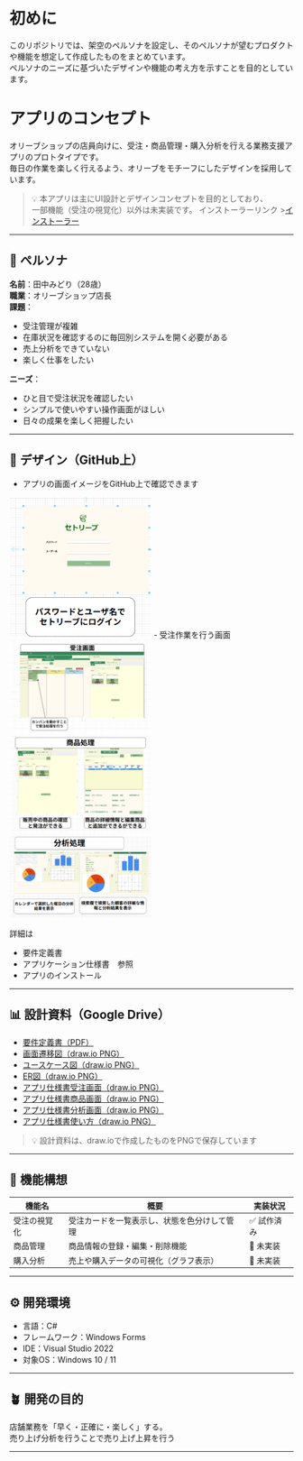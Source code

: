 # 初めに
このリポジトリでは、架空のペルソナを設定し、そのペルソナが望むプロダクトや機能を想定して作成したものをまとめています。  
ペルソナのニーズに基づいたデザインや機能の考え方を示すことを目的としています。
# アプリのコンセプト 

オリーブショップの店員向けに、受注・商品管理・購入分析を行える業務支援アプリのプロトタイプです。  
毎日の作業を楽しく行えるよう、オリーブをモチーフにしたデザインを採用しています。

> 💡 本アプリは主にUI設計とデザインコンセプトを目的としており、  
> 一部機能（受注の視覚化）以外は未実装です。
>インストーラーリンク >[インストーラー](setolive-ui-design/setolive-ui-design/innosetup-6.5.4.exe)

---

## 👤 ペルソナ
**名前**：田中みどり（28歳）  
**職業**：オリーブショップ店長  
**課題**：
- 受注管理が複雑
- 在庫状況を確認するのに毎回別システムを開く必要がある  
- 売上分析をできていない
- 楽しく仕事をしたい

**ニーズ**：
- ひと目で受注状況を確認したい  
- シンプルで使いやすい操作画面がほしい  
- 日々の成果を楽しく把握したい  

---

## 🌿 デザイン（GitHub上）
- アプリの画面イメージをGitHub上で確認できます
<img src="setolive-ui-design/setolive-ui-design/images/スクリーンショット 2025-10-26 123410.png" alt="ログイン画面" width="50%">
- 受注作業を行う画面
<img src="setolive-ui-design/setolive-ui-design/images/スクリーンショット%202025-10-26%20123151.png" alt="ダッシュボード画面" width="50%">
<img src="setolive-ui-design/setolive-ui-design/images/スクリーンショット 2025-10-26 123159.png" alt="商品詳細画面" width="50%">
<img src="setolive-ui-design/setolive-ui-design/images/スクリーンショット 2025-10-26 123300.png" alt="分析画面" width="50%">


詳細は
- 要件定義書
- アプリケーション仕様書　参照
- アプリのインストール
---

## 📊 設計資料（Google Drive）
- [要件定義書（PDF）](setolive-ui-design/setolive-ui-design/要件定義修正.md)  
- [画面遷移図（draw.io PNG）](setolive-ui-design/setolive-ui-design/images/画面遷移図ファイル%20(2).drawio.png)  
- [ユースケース図（draw.io PNG）](setolive-ui-design/setolive-ui-design/images/ユースケース図ファイル.drawio.png)  
- [ER図（draw.io PNG）](setolive-ui-design/setolive-ui-design/images/ER図ファイル.drawio.png)
- [アプリ仕様書受注画面（draw.io PNG）](setolive-ui-design/setolive-ui-design/images/アプリ仕様書受注画面(3)-ページ1.drawio.png)
- [アプリ仕様書商品画面（draw.io PNG）](setolive-ui-design/setolive-ui-design/images/アプリ仕様書syou-ページ4.drawio.png)
- [アプリ仕様書分析画面（draw.io PNG）](setolive-ui-design/setolive-ui-design/images/アプリ仕様書分析(3)-ページ5.drawio.png)
- [アプリ仕様書使い方（draw.io PNG）](setolive-ui-design/setolive-ui-design/images/アプリ仕様書使い方-ページ6.drawio.png)
> 💡 設計資料は、draw.ioで作成したものをPNGで保存しています

---

## 🧩 機能構想

| 機能名 | 概要 | 実装状況 |
|--------|------|-----------|
| 受注の視覚化 | 受注カードを一覧表示し、状態を色分けして管理 | ✅ 試作済み |
| 商品管理 | 商品情報の登録・編集・削除機能 | 🔸 未実装 |
| 購入分析 | 売上や購入データの可視化（グラフ表示） | 🔸 未実装 |

---

## ⚙️ 開発環境
- 言語：C#  
- フレームワーク：Windows Forms  
- IDE：Visual Studio 2022  
- 対象OS：Windows 10 / 11  

---

## 🪴 開発の目的
店舗業務を「早く・正確に・楽しく」する。  
売り上げ分析を行うことで売り上げ上昇を行う

---



